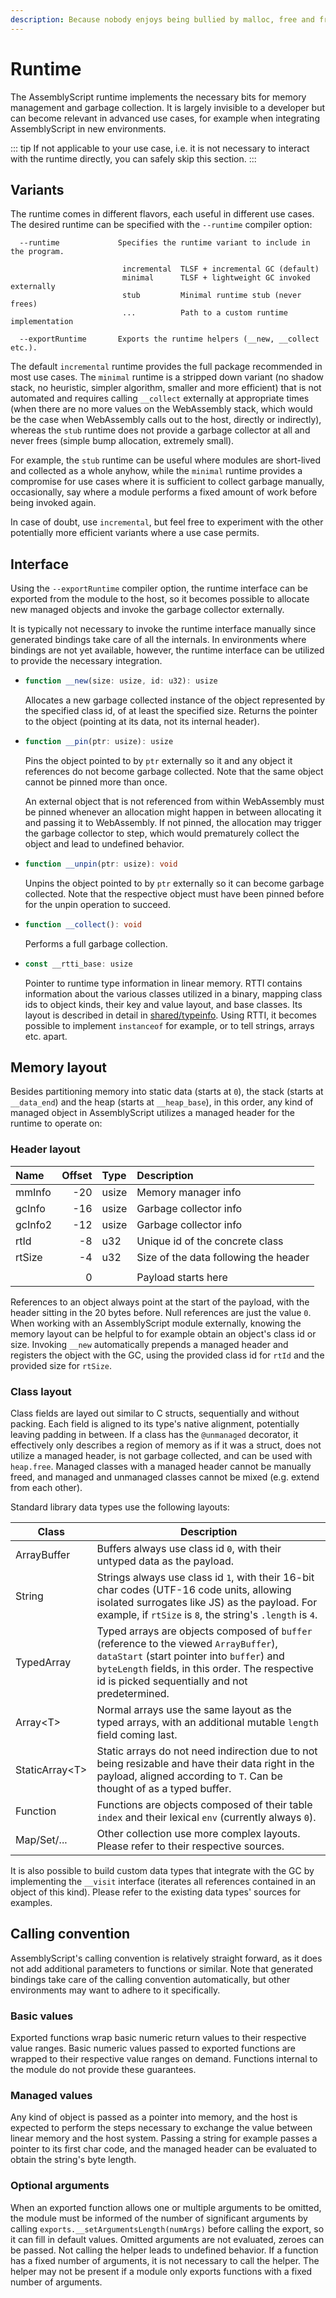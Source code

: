 ```yaml
---
description: Because nobody enjoys being bullied by malloc, free and friends.
---
```


# Runtime

The AssemblyScript runtime implements the necessary bits for memory management and garbage collection. It is largely invisible to a developer but can become relevant in advanced use cases, for example when integrating AssemblyScript in new environments.

::: tip
If not applicable to your use case, i.e. it is not necessary to interact with the runtime directly, you can safely skip this section.
:::

## Variants

The runtime comes in different flavors, each useful in different use cases. The desired runtime can be specified with the `--runtime` compiler option:

```
  --runtime             Specifies the runtime variant to include in the program.

                         incremental  TLSF + incremental GC (default)
                         minimal      TLSF + lightweight GC invoked externally
                         stub         Minimal runtime stub (never frees)
                         ...          Path to a custom runtime implementation

  --exportRuntime       Exports the runtime helpers (__new, __collect etc.).
```

The default `incremental` runtime provides the full package recommended in most use cases. The `minimal` runtime is a stripped down variant (no shadow stack, no heuristic, simpler algorithm, smaller and more efficient) that is not automated and requires calling `__collect` externally at appropriate times (when there are no more values on the WebAssembly stack, which would be the case when WebAssembly calls out to the host, directly or indirectly), whereas the `stub` runtime does not provide a garbage collector at all and never frees (simple bump allocation, extremely small).

For example, the `stub` runtime can be useful where modules are short-lived and collected as a whole anyhow, while the `minimal` runtime provides a compromise for use cases where it is sufficient to collect garbage manually, occasionally, say where a module performs a fixed amount of work before being invoked again.

In case of doubt, use `incremental`, but feel free to experiment with the other potentially more efficient variants where a use case permits.

## Interface

Using the `--exportRuntime` compiler option, the runtime interface can be exported from the module to the host, so it becomes possible to allocate new managed objects and invoke the garbage collector externally.

It is typically not necessary to invoke the runtime interface manually since generated bindings take care of all the internals. In environments where bindings are not yet available, however, the runtime interface can be utilized to provide the necessary integration.

* ```ts
  function __new(size: usize, id: u32): usize
  ```
  Allocates a new garbage collected instance of the object represented by the specified class id, of at least the specified size. Returns the pointer to the object (pointing at its data, not its internal header).

* ```ts
  function __pin(ptr: usize): usize
  ```
  Pins the object pointed to by `ptr` externally so it and any object it references do not become garbage collected. Note that the same object cannot be pinned more than once.

  An external object that is not referenced from within WebAssembly must be pinned whenever an allocation might happen in between allocating it and passing it to WebAssembly. If not pinned, the allocation may trigger the garbage collector to step, which would prematurely collect the object and lead to undefined behavior.

* ```ts
  function __unpin(ptr: usize): void
  ```
  Unpins the object pointed to by `ptr` externally so it can become garbage collected. Note that the respective object must have been pinned before for the unpin operation to succeed.

* ```ts
  function __collect(): void
  ```
  Performs a full garbage collection.

* ```ts
  const __rtti_base: usize
  ```
  Pointer to runtime type information in linear memory. RTTI contains information about the various classes utilized in a binary, mapping class ids to object kinds, their key and value layout, and base classes. Its layout is described in detail in [shared/typeinfo](https://github.com/AssemblyScript/assemblyscript/blob/main/std/assembly/shared/typeinfo.ts). Using RTTI, it becomes possible to implement `instanceof` for example, or to tell strings, arrays etc. apart.

## Memory layout

Besides partitioning memory into static data (starts at `0`), the stack (starts at `__data_end`) and the heap (starts at `__heap_base`), in this order, any kind of managed object in AssemblyScript utilizes a managed header for the runtime to operate on:

### Header layout

| Name     | Offset | Type  | Description
| :------- | -----: | :---- | :----------
| mmInfo   |    -20 | usize | Memory manager info
| gcInfo   |    -16 | usize | Garbage collector info
| gcInfo2  |    -12 | usize | Garbage collector info
| rtId     |     -8 | u32   | Unique id of the concrete class
| rtSize   |     -4 | u32   | Size of the data following the header
|          |        |       |
|          |      0 |       | Payload starts here

References to an object always point at the start of the payload, with the header sitting in the 20 bytes before. Null references are just the value `0`. When working with an AssemblyScript module externally, knowing the memory layout can be helpful to for example obtain an object's class id or size. Invoking `__new` automatically prepends a managed header and registers the object with the GC, using the provided class id for `rtId` and the provided size for `rtSize`.

### Class layout

Class fields are layed out similar to C structs, sequentially and without packing. Each field is aligned to its type's native alignment, potentially leaving padding in between. If a class has the `@unmanaged` decorator, it effectively only describes a region of memory as if it was a struct, does not utilize a managed header, is not garbage collected, and can be used with `heap.free`. Managed classes with a managed header cannot be manually freed, and managed and unmanaged classes cannot be mixed (e.g. extend from each other).

Standard library data types use the following layouts:

Class           | Description
----------------|-------------
ArrayBuffer     | Buffers always use class id `0`, with their untyped data as the payload.
String          | Strings always use class id `1`, with their 16-bit char codes (UTF-16 code units, allowing isolated surrogates like JS) as the payload. For example, if `rtSize` is `8`, the string's `.length` is `4`.
TypedArray      | Typed arrays are objects composed of `buffer` (reference to the viewed `ArrayBuffer`), `dataStart` (start pointer into `buffer`) and `byteLength` fields, in this order. The respective id is picked sequentially and not predetermined.
Array\<T>       | Normal arrays use the same layout as the typed arrays, with an additional mutable `length` field coming last.
StaticArray\<T> | Static arrays do not need indirection due to not being resizable and have their data right in the payload, aligned according to `T`. Can be thought of as a typed buffer.
Function        | Functions are objects composed of their table `index` and their lexical `env` (currently always `0`).
Map/Set/...     | Other collection use more complex layouts. Please refer to their respective sources.

It is also possible to build custom data types that integrate with the GC by implementing the `__visit` interface (iterates all references contained in an object of this kind). Please refer to the existing data types' sources for examples.

## Calling convention

AssemblyScript's calling convention is relatively straight forward, as it does not add additional parameters to functions or similar. Note that generated bindings take care of the calling convention automatically, but other environments may want to adhere to it specifically.

### Basic values

Exported functions wrap basic numeric return values to their respective value ranges. Basic numeric values passed to exported functions are wrapped to their respective value ranges on demand. Functions internal to the module do not provide these guarantees.

### Managed values

Any kind of object is passed as a pointer into memory, and the host is expected to perform the steps necessary to exchange the value between linear memory and the host system. Passing a string for example passes a pointer to its first char code, and the managed header can be evaluated to obtain the string's byte length.

### Optional arguments

When an exported function allows one or multiple arguments to be omitted, the module must be informed of the number of significant arguments by calling `exports.__setArgumentsLength(numArgs)` before calling the export, so it can fill in default values. Omitted arguments are not evaluated, zeroes can be passed. Not calling the helper leads to undefined behavior. If a function has a fixed number of arguments, it is not necessary to call the helper. The helper may not be present if a module only exports functions with a fixed number of arguments.
